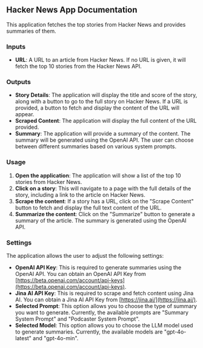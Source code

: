 ## Hacker News App Documentation

This application fetches the top stories from Hacker News and provides summaries of them.

### Inputs

- **URL**: A URL to an article from Hacker News. If no URL is given, it will fetch the top 10 stories from the Hacker News API.

### Outputs

- **Story Details**: The application will display the title and score of the story, along with a button to go to the full story on Hacker News. If a URL is provided, a button to fetch and display the content of the URL will appear.
- **Scraped Content**:  The application will display the full content of the URL provided.
- **Summary**: The application will provide a summary of the content. The summary will be generated using the OpenAI API. The user can choose between different summaries based on various system prompts.

### Usage

1. **Open the application**: The application will show a list of the top 10 stories from Hacker News.
2. **Click on a story**: This will navigate to a page with the full details of the story, including a link to the article on Hacker News.
3. **Scrape the content**: If a story has a URL, click on the "Scrape Content" button to fetch and display the full text content of the URL.
4. **Summarize the content**: Click on the "Summarize" button to generate a summary of the article. The summary is generated using the OpenAI API.

### Settings

The application allows the user to adjust the following settings:

- **OpenAI API Key**: This is required to generate summaries using the OpenAI API. You can obtain an OpenAI API Key from [https://beta.openai.com/account/api-keys](https://beta.openai.com/account/api-keys).
- **Jina AI API Key**: This is required to scrape and fetch content using Jina AI. You can obtain a Jina AI API Key from [https://jina.ai/](https://jina.ai/).
- **Selected Prompt**: This option allows you to choose the type of summary you want to generate. Currently, the available prompts are "Summary System Prompt" and "Podcaster System Prompt".
- **Selected Model**: This option allows you to choose the LLM model used to generate summaries. Currently, the available models are "gpt-4o-latest" and "gpt-4o-min".
